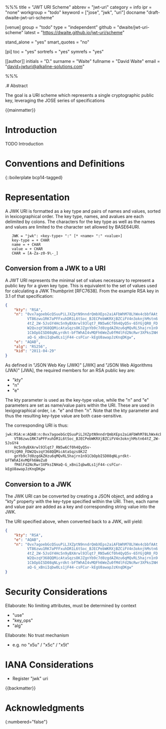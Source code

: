 %%%
title = "JWT URI Scheme"
abbrev = "jwt-uri"
category = info
ipr = "none"
workgroup = "todo"
keyword = ["jose", "jwk", "uri"]
docname "draft-dwaite-jwt-uri-scheme"


[venue]
group = "todo"
type = "independent"
github = "dwaite/jwt-uri-scheme"
latest = "https://dwaite.github.io/jwt-uri/scheme"

stand_alone = "yes"
smart_quotes = "no"

[pi]
toc = "yes"
sortrefs = "yes"
symrefs = "yes"

[[author]]
initials = "D."
surname = "Waite"
fullname = "David Waite"
email = "david+jwturi@alkaline-solutions.com"

%%%

.# Abstract

The goal is a URI scheme which represents a single cryptographic public key, leveraging the JOSE series of specifications

{{mainmatter}}

# Introduction

TODO Introduction


# Conventions and Definitions

{::boilerplate bcp14-tagged}

# Representation

A JWK URI is formatted as a key type and pairs of names and values, sorted in lexicographical order. The key type, names, and avalues are each delimited by colons. The characters for the key type as well as the names and values are limited to the character set allowed by BASE64URI.

```
   JWK = "jwk": <key-type> ":" [* <name> ":" <value>]
   key-type = + CHAR
   name = + CHAR
   value = + CHAR
   CHAR = [A-Za-z0-9\-_]
```
## Conversion from a JWK to a URI

A JWT URI represents the minimal set of values necessary to represent a public key for a given key type. This is equivalent to the set of values used for calculating a JWK Thumbprint [RFC7638]. From the example RSA key in 3.1 of that specification:

``` json
{
    "kty": "RSA",
    "n": "0vx7agoebGcQSuuPiLJXZptN9nndrQmbXEps2aiAFbWhM78LhWx4cbbfAAt
          VT86zwu1RK7aPFFxuhDR1L6tSoc_BJECPebWKRXjBZCiFV4n3oknjhMstn6
          4tZ_2W-5JsGY4Hc5n9yBXArwl93lqt7_RN5w6Cf0h4QyQ5v-65YGjQR0_FD
          W2QvzqY368QQMicAtaSqzs8KJZgnYb9c7d0zgdAZHzu6qMQvRL5hajrn1n9
          1CbOpbISD08qNLyrdkt-bFTWhAI4vMQFh6WeZu0fM4lFd2NcRwr3XPksINH
          aQ-G_xBniIqbw0Ls1jF44-csFCur-kEgU8awapJzKnqDKgw",
    "e": "AQAB",
    "alg": "RS256",
    "kid": "2011-04-29"
}
```

As defined in "JSON Web Key (JWK)" [JWK] and "JSON Web Algorithms
(JWA)" [JWA], the required members for an RSA public key are:

*  "kty"
*  "n"
*  "e"

The kty parameter is used as the key-type value, while the "n" and "e" parameters are set as name/value pairs within the URI. These are used in lexigographical order, i.e. "e" and then "n". Note that the kty parameter and thus the resulting key-type value are both case-sensitive.

The corresponding URI is thus:

```
jwk:RSA:e:AQAB:n:0vx7agoebGcQSuuPiLJXZptN9nndrQmbXEps2aiAFbWhM78LhWx4cbbfAAt
    VT86zwu1RK7aPFFxuhDR1L6tSoc_BJECPebWKRXjBZCiFV4n3oknjhMstn64tZ_2W-5JsGY4
    Hc5n9yBXArwl93lqt7_RN5w6Cf0h4QyQ5v-65YGjQR0_FDW2QvzqY368QQMicAtaSqzs8KJZ
    gnYb9c7d0zgdAZHzu6qMQvRL5hajrn1n91CbOpbISD08qNLyrdkt-bFTWhAI4vMQFh6WeZu0
    fM4lFd2NcRwr3XPksINHaQ-G_xBniIqbw0Ls1jF44-csFCur-kEgU8awapJzKnqDKgw
```

## Conversion to a JWK

The JWK URI can be converted by creating a JSON object, and adding a "kty" property with the key-type specified within the URI. Then, each name and value pair are added as a key and corresponding string value into the JWK.

The URI specified above, when converted back to a JWK, will yield:

``` json
{
    "kty": "RSA",
    "e": "AQAB",
    "n": "0vx7agoebGcQSuuPiLJXZptN9nndrQmbXEps2aiAFbWhM78LhWx4cbbfAAt
          VT86zwu1RK7aPFFxuhDR1L6tSoc_BJECPebWKRXjBZCiFV4n3oknjhMstn6
          4tZ_2W-5JsGY4Hc5n9yBXArwl93lqt7_RN5w6Cf0h4QyQ5v-65YGjQR0_FD
          W2QvzqY368QQMicAtaSqzs8KJZgnYb9c7d0zgdAZHzu6qMQvRL5hajrn1n9
          1CbOpbISD08qNLyrdkt-bFTWhAI4vMQFh6WeZu0fM4lFd2NcRwr3XPksINH
          aQ-G_xBniIqbw0Ls1jF44-csFCur-kEgU8awapJzKnqDKgw"
}
```

# Security Considerations

Ellaborate: No limiting attributes, must be determined by context
  * "use"
  * "key_ops"
  * "alg"

Ellaborate: No trust mechanism
  * e.g. no "x5u" / "x5c" / "x5t"

# IANA Considerations

* Register "jwk" uri

{{backmatter}}

# Acknowledgments
{:numbered="false"}
